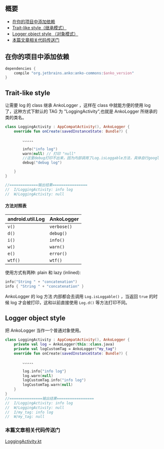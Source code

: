 ## 概要

* [在你的项目中添加依赖](#在你的项目中添加依赖)
* [Trait-like style（继承模式）](#trait-like-style)
* [Logger object style （对象模式）](#logger-object-style)
* [本篇文章相关代码传送门](#本篇文章相关代码传送门)

## 在你的项目中添加依赖

```groovy
dependencies {
    compile "org.jetbrains.anko:anko-commons:$anko_version"
}
```

## Trait-like style

让需要 log 的 class 继承 AnkoLogger ，这样在 class 中就能方便的使用 log 了，这种方式下默认的 TAG 为 "LoggingActivity",也就是 AnkoLogger 所继承的类的类名。

```kotlin
class LoggingActivity : AppCompatActivity(), AnkoLogger {
    override fun onCreate(savedInstanceState: Bundle?) {

        、、、、、、

        info("info log")
        warn(null) // 打印 "null"
        //这里debug打印不出来，因为内部调用了Log.isLoggable方法，具体自行google
        debug("debug log")

    }
}

//=============输出结果================
//  I/LoggingActivity: info log
//  W/LoggingActivity: null
```

#### 方法对照表

android.util.Log  | AnkoLogger
------------------|------------
`v()`             | `verbose()`
`d()`             | `debug()`
`i()`             | `info()`
`w()`             | `warn()`
`e()`             | `error()`
`wtf()`           | `wtf()`

使用方式有两种: plain 和 lazy (inlined):

```kotlin
info("String " + "concatenation")
info { "String " + "concatenation" }
```

AnkoLogger 的 log 方法 内部都会去调用  `Log.isLoggable()` ，当返回 `true` 的时候 log 才会被打印，这和以前直接使用 `Log.d()` 等方法打印不同。

## Logger object style

把 AnkoLogger 当作一个普通对象使用。

```kotlin
class LoggingActivity : AppCompatActivity(), AnkoLogger {
    private val log = AnkoLogger(this::class.java)
    private val logCustomTag = AnkoLogger("my_tag")
    override fun onCreate(savedInstanceState: Bundle?) {

        、、、、、、

        log.info{"info log"}
        log.warn(null)
        logCustomTag.info("info log")
        logCustomTag.warn(null)
    }
}
//===============输出结果=================
//  I/LoggingActivity: info log
//  W/LoggingActivity: null
//  I/my_tag: info log
//  W/my_tag: null
```
### 本篇文章相关代码传送门
[LoggingActivity.kt](https://github.com/jianshijiuyou/LearnAnko/blob/master/app/src/main/java/info/jiuyou/learnanko/commons/LoggingActivity.kt)
